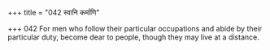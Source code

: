 +++
title = "042 स्वानि कर्माणि"

+++
042	For men who follow their particular occupations and abide by their particular duty, become dear to people, though they may live at a distance.